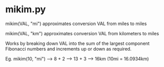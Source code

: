 # mikim.py
mikim(VAL, "mi") approximates conversion VAL from miles to miles

mikim(VAL, "km") approximates conversion VAL from kilometers to miles

Works by breaking down VAL into the sum of the largest component Fibonacci numbers and increments up or down as required.

Eg.
mikim(10, "mi") --> 8 + 2 --> 13 + 3 --> 16km (10mi = 16.0934km)
